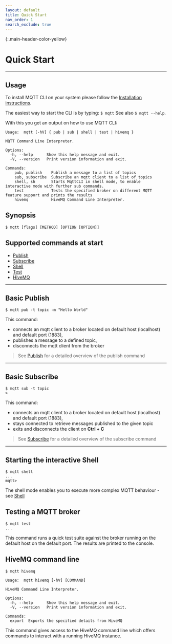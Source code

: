 ```yaml
---
layout: default
title: Quick Start
nav_order: 1
search_exclude: true
---
```


{:.main-header-color-yellow}
# Quick Start
***
## Usage

To install MQTT CLI on your system please follow the [Installation instructions](02_installation).

The easiest way to start the CLI is by typing:
``` $ mqtt ```
See also ``$ mqtt --help``.

With this you get an output on how to use MQTT CLI:
```
Usage:  mqtt [-hV] { pub | sub | shell | test | hivemq }

MQTT Command Line Interpreter.

Options:
  -h, --help      Show this help message and exit.
  -V, --version   Print version information and exit.

Commands:
    pub, publish    Publish a message to a list of topics
    sub, subscribe  Subscribe an mqtt client to a list of topics
    shell, sh       Starts MqttCLI in shell mode, to enable interactive mode with further sub commands.
    test            Tests the specified broker on different MQTT feature support and prints the results
    hivemq          HiveMQ Command Line Interpreter.

```

## Synopsis 
```
$ mqtt [flags] [METHOD] [OPTION [OPTION]]
```

## Supported commands at start

* [Publish](03_publish.md)
* [Subscribe](04_subscribe.md)
* [Shell](05_shell.md)
* [Test](06_test.md) 
* [HiveMQ](07_hivemq.md)

***

## Basic Publish

```
$ mqtt pub -t topic -m "Hello World"
```
This command:
* connects an mqtt client to a broker located on default host (localhost) and default port (1883), 
* publishes a message to a defined topic, 
* disconnects the mqtt client from the broker

> See [Publish](03_publish.md) for a detailed overview of the publish command

***

## Basic Subscribe

```
$ mqtt sub -t topic
>
```
This command:
* connects an mqtt client to a broker located on default host (localhost) and default port (1883), 
* stays connected to retrieve messages published to the given topic
* exits and disconnects the client on **Ctrl + C** 

> See [Subscribe](04_subscribe.md) for a detailed overview of the subscribe command

***

## Starting the interactive Shell

```
$ mqtt shell
...
mqtt>
```

The shell mode enables you to execute more complex MQTT behaviour - see [Shell](05_shell.md) 

## Testing a MQTT broker

``` 
$ mqtt test
...
```

This command runs a quick test suite against the broker running on the default host on the default port.
The results are printed to the console.

## HiveMQ command line
```
$ mqtt hivemq

Usage:  mqtt hivemq [-hV] [COMMAND]

HiveMQ Command Line Interpreter.

Options:
  -h, --help      Show this help message and exit.
  -V, --version   Print version information and exit.

Commands:
  export  Exports the specified details from HiveMQ
```

This command gives access to the HiveMQ command line which offers commands to interact with a  running HiveMQ instance.